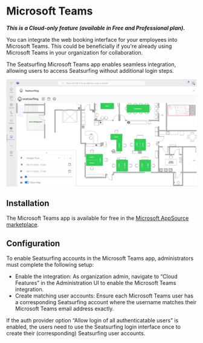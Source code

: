 # Microsoft Teams

**_This is a Cloud-only feature (available in Free and Professional plan)._**

You can integrate the web booking interface for your employees into Microsoft Teams. This could be beneficially if you're already using Microsoft Teams in your organization for collaboration.

The Seatsurfing Microsoft Teams app enables seamless integration, allowing users to access Seatsurfing without additional login steps.

![Microsoft Teams Screenshot](img/msteams.png)

## Installation

The Microsoft Teams app is available for free in the [Microsoft AppSource marketplace](https://appsource.microsoft.com/product/office/WA200008773).

## Configuration

To enable Seatsurfing accounts in the Microsoft Teams app, administrators must complete the following setup:

- Enable the integration: As organization admin, navigate to “Cloud Features” in the Administration UI to enable the Microsoft Teams integration.
- Create matching user accounts: Ensure each Microsoft Teams user has a corresponding Seatsurfing account where the username matches their Microsoft Teams email address exactly.

If the auth provider option “Allow login of all authenticatable users” is enabled, the users need to use the Seatsurfing login interface once to create their (corresponding) Seatsurfing user accounts.
